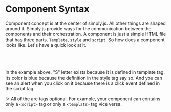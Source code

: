 # Component Syntax

Component concept is at the center of simply.js. All other things are shaped around it. Simply.js provide ways for the communication between the components and their orchestration. A component is just a simple HTML file that has three parts. `Template`, `style` and `script`. So how does a component looks like. Let's have a quick look at it.
<br><br><br>
<repl-component id="P"></repl-component>
<br><br>
In the example above, "S" letter exists because it is defined in template tag. Its color is blue because the definition in the style tag say so. And you can see an alert when you click on it because there is a click event defined in the script tag.

!> All of the are tags optional. For example, your component can contains only a `<script>` tag or only a `<template>` tag vice versa.





